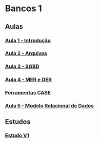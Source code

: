 # Bancos 1

## Aulas
### [Aula 1 - Introdução](aulas/aula1_intro.md)
### [Aula 2 - Arquivos](aulas/aula2_arquivos.md)
### [Aula 3 - SGBD](aulas/aula3_sgbd.md)
### [Aula 4  - MER e DER](aulas/aula4_mer_der.md)
### [Ferramentas CASE](aulas/ferramentas_CASE.md)
### [Aula 5 - Modelo Relacional de Dados](aulas/aula5_modelo_relacional.md) 

## Estudos
### [Estudo V1](estudos/estudoV1.md)